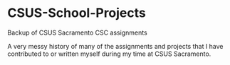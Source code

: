 # CSUS-School-Projects
Backup of CSUS Sacramento CSC assignments

A very messy history of many of the assignments and projects that I have contributed to or written myself during my time at CSUS Sacramento.
